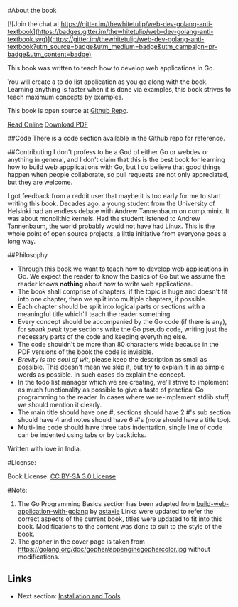 #About the book

[![Join the chat at https://gitter.im/thewhitetulip/web-dev-golang-anti-textbook](https://badges.gitter.im/thewhitetulip/web-dev-golang-anti-textbook.svg)](https://gitter.im/thewhitetulip/web-dev-golang-anti-textbook?utm_source=badge&utm_medium=badge&utm_campaign=pr-badge&utm_content=badge)

This book was written to teach how to develop web applications in Go. 

You will create a to do list application as you go along with the book. Learning anything is faster when it is done via examples, this book strives to teach maximum concepts by examples.

This book is open source at [Github Repo](https://github.com/thewhitetulip/web-dev-golang-anti-textbook/). 

[Read Online](https://thewhitetulip.gitbooks.io/webapp-with-golang-anti-textbook/content/)  [Download PDF](https://www.gitbook.com/download/pdf/book/thewhitetulip/webapp-with-golang-anti-textbook)

##Code 
There is a code section available in the Github repo for reference.

##Contributing
I don't profess to be a God of either Go or webdev or anything in general, and I don't claim that this is the best book for learning how to build web appplications with Go, but I do believe that good things happen when people collaborate, so pull requests are not only appreciated, but they are welcome.

I got feedback from a reddit user that maybe it is too early for me to start writing this book. Decades ago, a young student from the University of Helsinki had an endless debate with Andrew Tannenbaum on comp.minix. It was about monolithic kernels. Had the student listened to Andrew Tannenbaum, the world probably would not have had Linux. This is the whole point of open source projects, a little initiative from everyone goes a long way.

##Philosophy
 - Through this book we want to teach how to develop web applications in Go. We expect the reader to know the basics of Go but we assume the reader knows **nothing** about how to write web applications.
 - The book shall comprise of chapters, if the topic is huge and doesn't fit into one chapter, then we split into multiple chapters, if possible.
 - Each chapter should be split into logical parts or sections with a meaningful title which'll teach the reader something.
 - Every concept should be accompanied by the Go code (if there is any), for *sneak peek* type sections write the Go pseudo code, writing just the necessary parts of the code and keeping everything else.
 - The code shouldn't be more than 80 characters wide because in the PDF versions of the book the code is invisible.
 - *Brevity is the soul of wit*, please keep the description as small as possible. This doesn't mean we skip it, but try to explain it in as simple words as possible.
     in such cases do explain the concept.
 - In the todo list manager which we are creating, we'll strive to implement as much functionality as possible to give a taste of practical Go programming to the reader. In cases where we re-implement stdlib stuff, we should mention it clearly.
 - The main title should have one #, sections should have 2 #'s sub section should have 4 and notes should have 6 #'s (note should have a title too).
 - Multi-line code should have three tabs indentation, single line of code can be indented using tabs or by backticks.

Written with love in India.

#License:

Book License: [CC BY-SA 3.0 License](http://creativecommons.org/licenses/by-sa/3.0/)

#Note:
1. The Go Programming Basics section has been adapted from [build-web-application-with-golang](https://github.com/astaxie/build-web-application-with-golang/) by [astaxie](http://github.com/astaxie)
Links were updated to refer the correct aspects of the current book, titles were updated to fit into this book. Modifications to the content was done to suit to the style of the book.
2. The gopher in the cover page is taken from https://golang.org/doc/gopher/appenginegophercolor.jpg without modifications.

## Links

- Next section: [Installation and Tools](content/0.0install.md)
